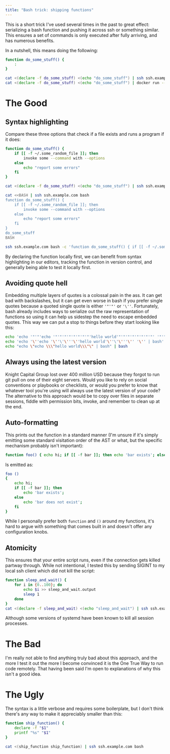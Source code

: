 ```yaml
---
title: "Bash trick: shipping functions"
---
```

This is a short trick I've used several times in the past to great effect: serializing a bash function and pushing it across ssh or something similar.
This ensures a set of commands is only executed after fully arriving, and has numerous benefits.

In a nutshell, this means doing the following:

```bash
function do_some_stuff() {
    :
}

cat <(declare -f do_some_stuff) <(echo "do_some_stuff") | ssh ssh.example.com bash
cat <(declare -f do_some_stuff) <(echo "do_some_stuff") | docker run --rm example_image bash
```

# The Good

## Syntax highlighting

Compare these three options that check if a file exists and runs a program if it does:

```bash
function do_some_stuff() {
    if [[ -f ~/.some_random_file ]]; then
        invoke some --command with --options
    else
        echo "report some errors"
    fi
}

cat <(declare -f do_some_stuff) <(echo "do_some_stuff") | ssh ssh.example.com bash
```

```bash
cat <<BASH | ssh ssh.example.com bash
function do_some_stuff() {
    if [[ -f ~/.some_random_file ]]; then
        invoke some --command with --options
    else
        echo "report some errors"
    fi
}
do_some_stuff
BASH
```

```bash
ssh ssh.example.com bash -c 'function do_some_stuff() { if [[ -f ~/.some_random_file ]]; then invoke some --command with --options; else echo "report some error"; fi }; do_some_stuff'
```

By declaring the function locally first, we can benefit from syntax highlighting in our editors, tracking the function in version control, and generally being able to test it locally first.

## Avoiding quote hell

Embedding multiple layers of quotes is a colossal pain in the ass.
It can get bad with backslashes, but it can get even worse in bash if you prefer single quotes because a quoted single quote is either `'"'"'` or `'\''`.
Fortunately, bash already includes ways to serialize out the raw representation of functions so using it can help us sidestep the need to escape embedded quotes.
This way we can put a stop to things before they start looking like this:

```bash
echo 'echo '"'"'echo '"'"'"'"'"'"'"'"'hello world'"'"'"'"'"'"'"'"' '"'"' | bash' | bash
echo 'echo '\''echo '\''\'\'''\''hello world'\''\'\'''\'' '\'' | bash' | bash
echo "echo \"echo \\\"hello world\\\"\" | bash" | bash
```

## Always using the latest version

Knight Capital Group lost over 400 million USD because they forgot to run git pull on one of their eight servers.
Would you like to rely on social conventions or playbooks or checklists, or would you prefer to know that whatever tool you're using will always use the latest version of your code?
The alternative to this approach would be to copy over files in separate sessions, fiddle with permission bits, invoke, and remember to clean up at the end.

## Auto-formatting

This prints out the function in a standard manner (I'm unsure if it's simply emitting some standard visitation order of the AST or what, but the specific mechanism probably isn't important):

```bash
function foo() { echo hi; if [[ -f bar ]]; then echo 'bar exists'; else echo 'bar does not exist'; fi }
```

Is emitted as:

```bash
foo ()
{
    echo hi;
    if [[ -f bar ]]; then
        echo 'bar exists';
    else
        echo 'bar does not exist';
    fi
}
```

While I personally prefer both `function` and `()` around my functions, it's hard to argue with something that comes built in and doesn't offer any configuration knobs.

## Atomicity

This ensures that your entire script runs, even if the connection gets killed partway through.
While not intentional, I tested this by sending SIGINT to my local ssh client which did not kill the script:

```bash
function sleep_and_wait() {
    for i in {0..100}; do
        echo $i >> sleep_and_wait.output
        sleep 1
    done
}
cat <(declare -f sleep_and_wait) <(echo "sleep_and_wait") | ssh ssh.example.com bash
```

Although some versions of systemd have been known to kill all session processes.

# The Bad

I'm really not able to find anything truly bad about this approach, and the more I test it out the more I become convinced it is the One True Way to run code remotely.
That having been said I'm open to explanations of why this isn't a good idea.

# The Ugly

The syntax is a little verbose and requires some boilerplate, but I don't think there's any way to make it appreciably smaller than this:

```bash
function ship_function() {
    declare -f "$1"
    printf "%s" "$1"
}

cat <(ship_function ship_function) | ssh ssh.example.com bash
```
